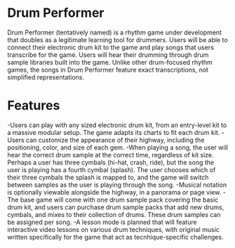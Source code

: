 # Drum Performer

Drum Performer (tentatively named) is a rhythm game under development that doubles as a legitimate learning tool for drummers. Users will be able to connect their electronic drum kit to the game and play songs that users transcribe for the game. Users will hear their drumming through drum sample libraries built into the game. Unlike other drum-focused rhythm games, the songs in Drum Performer feature exact transcriptions, not simplified representations.

# Features

-Users can play with any sized electronic drum kit, from an entry-level kit to a massive modular setup. The game adapts its charts to fit each drum kit.
-Users can customize the appearance of their highway, including the positioning, color, and size of each gem.
-When playing a song, the user will hear the correct drum sample at the correct time, regardless of kit size. Perhaps a user has three cymbals (hi-hat, crash, ride), but the song the user is playing has a fourth cymbal (splash). The user chooses which of their three cymbals the splash is mapped to, and the game will switch between samples as the user is playing through the song.
-Musical notation is optionally viewable alongside the highway, in a panorama or page view.
-The base game will come with one drum sample pack covering the basic drum kit, and users can purchase drum sample packs that add new drums, cymbals, and mixes to their collection of drums. These drum samples can be assigned per song.
-A lesson mode is planned that will feature interactive video lessons on various drum techniques, with original music written specifically for the game that act as tecnhique-specific challenges.
